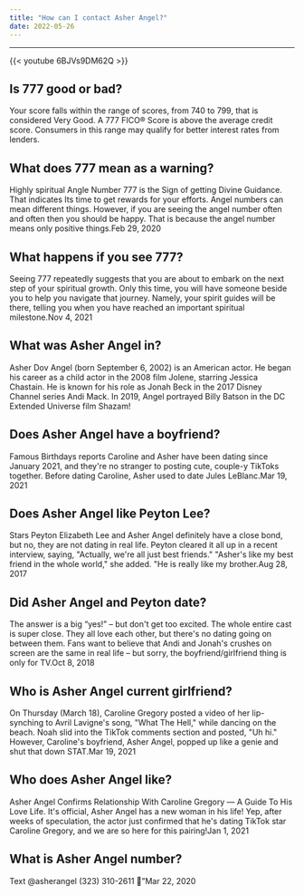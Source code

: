 ```yaml
---
title: "How can I contact Asher Angel?"
date: 2022-05-26
---
```


---
{{< youtube 6BJVs9DM62Q >}}
## Is 777 good or bad?
Your score falls within the range of scores, from 740 to 799, that is considered Very Good. A 777 FICO® Score is above the average credit score. Consumers in this range may qualify for better interest rates from lenders.

## What does 777 mean as a warning?
Highly spiritual Angle Number 777 is the Sign of getting Divine Guidance. That indicates Its time to get rewards for your efforts. Angel numbers can mean different things. However, if you are seeing the angel number often and often then you should be happy. That is because the angel number means only positive things.Feb 29, 2020

## What happens if you see 777?
Seeing 777 repeatedly suggests that you are about to embark on the next step of your spiritual growth. Only this time, you will have someone beside you to help you navigate that journey. Namely, your spirit guides will be there, telling you when you have reached an important spiritual milestone.Nov 4, 2021

## What was Asher Angel in?
Asher Dov Angel (born September 6, 2002) is an American actor. He began his career as a child actor in the 2008 film Jolene, starring Jessica Chastain. He is known for his role as Jonah Beck in the 2017 Disney Channel series Andi Mack. In 2019, Angel portrayed Billy Batson in the DC Extended Universe film Shazam!

## Does Asher Angel have a boyfriend?
Famous Birthdays reports Caroline and Asher have been dating since January 2021, and they're no stranger to posting cute, couple-y TikToks together. Before dating Caroline, Asher used to date Jules LeBlanc.Mar 19, 2021

## Does Asher Angel like Peyton Lee?
Stars Peyton Elizabeth Lee and Asher Angel definitely have a close bond, but no, they are not dating in real life. Peyton cleared it all up in a recent interview, saying, "Actually, we're all just best friends." "Asher's like my best friend in the whole world," she added. "He is really like my brother.Aug 28, 2017

## Did Asher Angel and Peyton date?
The answer is a big “yes!” – but don't get too excited. The whole entire cast is super close. They all love each other, but there's no dating going on between them. Fans want to believe that Andi and Jonah's crushes on screen are the same in real life – but sorry, the boyfriend/girlfriend thing is only for TV.Oct 8, 2018

## Who is Asher Angel current girlfriend?
On Thursday (March 18), Caroline Gregory posted a video of her lip-synching to Avril Lavigne's song, "What The Hell," while dancing on the beach. Noah slid into the TikTok comments section and posted, "Uh hi." However, Caroline's boyfriend, Asher Angel, popped up like a genie and shut that down STAT.Mar 19, 2021

## Who does Asher Angel like?
Asher Angel Confirms Relationship With Caroline Gregory — A Guide To His Love Life. It's official, Asher Angel has a new woman in his life! Yep, after weeks of speculation, the actor just confirmed that he's dating TikTok star Caroline Gregory, and we are so here for this pairing!Jan 1, 2021

## What is Asher Angel number?
Text @asherangel (323) 310-2611 📱”Mar 22, 2020

